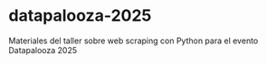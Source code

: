 # datapalooza-2025
Materiales del taller sobre web scraping con Python para el evento Datapalooza 2025
